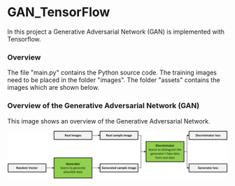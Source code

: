 # GAN_TensorFlow

In this project a Generative Adversarial Network (GAN) is implemented with Tensorflow.

### Overview

The file "main.py" contains the Python source code.
The training images need to be placed in the folder "images".
The folder "assets" contains the images which are shown below.

### Overview of the Generative Adversarial Network (GAN)

This image shows an overview of the Generative Adversarial Network.

![alt text](https://github.com/jkrn/GAN_TensorFlow/blob/main/assets/GAN.png?raw=true)
